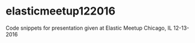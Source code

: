# elasticmeetup122016
Code snippets for presentation given at Elastic Meetup Chicago, IL 12-13-2016
